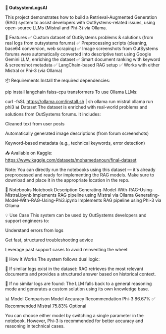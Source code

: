 **🧠 OutsystemLogsAI**

This project demonstrates how to build a Retrieval-Augmented Generation (RAG) system to assist developers with OutSystems-related issues, using open-source LLMs (Mistral and Phi-3) via Ollama.

🚀 Features
✅ Custom dataset of OutSystems problems & solutions (from real logs from outsystems forums)
✅ Preprocessing scripts (cleaning, base64 conversion, web scraping)
✅ Image screenshots from OutSystems forums were automatically converted into descriptive text using Google Gemini LLM, enriching the dataset
✅ Smart document ranking with keyword & screenshot metadata
✅ LangChain-based RAG setup
✅ Works with either Mistral or Phi-3 (via Ollama)

📦 Requirements
Install the required dependencies:

pip install langchain faiss-cpu transformers
To use Ollama LLMs:


curl -fsSL https://ollama.com/install.sh | sh
ollama run mistral
ollama run phi3
📊 Dataset
The dataset is enriched with real-world problems and solutions from OutSystems forums. It includes:

Cleaned text from user posts

Automatically generated image descriptions (from forum screenshots)

Keyword-based metadata (e.g., technical keywords, error detection)

📥 Available on Kaggle:
https://www.kaggle.com/datasets/mohamedanoun/final-dataset

Note: You can directly run the notebooks using this dataset — it's already preprocessed and ready for implementing the RAG models.
Make sure to download and place it in the appropriate location in the repo.

🧪 Notebooks
Notebook                                              	Description
Generating-Model-With-RAG-Using-Mistral.ipynb	          Implements RAG pipeline using Mistral via Ollama
Generating-Model-With-RAG-Using-Phi3.ipynb	            Implements RAG pipeline using Phi-3 via Ollama

💡 Use Case
This system can be used by OutSystems developers and support engineers to:

Understand errors from logs

Get fast, structured troubleshooting advice

Leverage past support cases to avoid reinventing the wheel

🧠 How It Works
The system follows dual logic:

🧩 If similar logs exist in the dataset:
RAG retrieves the most relevant documents and provides a structured answer based on historical context.

🧠 If no similar logs are found:
The LLM falls back to a general reasoning mode and generates a custom solution using its own knowledge base.

📊 Model Comparison
Model	              Accuracy	            Recommendation
Phi-3	              86.67%	              ✅ Recommended
Mistral	            75.83%	               Optional

You can choose either model by switching a single parameter in the notebook.
However, Phi-3 is recommended for better accuracy and reasoning in technical cases.
